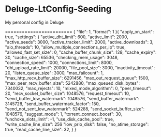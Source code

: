 # Deluge-LtConfig-Seeding
My personal config in Deluge

========================
{
    "file": 1,
    "format": 1
}{
    "apply_on_start": true,
    "settings": {
        "active_dht_limit": 600,
        "active_limit": 2000,
        "active_seeds": 3000,
        "active_tracker_limit": 2000,
        "active_downloads": 3,
        "aio_threads": 10,
        "allow_multiple_connections_per_ip": true,
        "allowed_fast_set_size": 0,
        "cache_buffer_chunk_size": 128,
        "cache_expiry": 30,
        "cache_size": 65536,
        "checking_mem_usage": 3048,
        "connection_speed": 1000,
        "connections_limit": 8000,
        "dht_upload_rate_limit": 20000,
        "file_pool_size": 3000,
        "inactivity_timeout": 20,
        "listen_queue_size": 3000,
        "max_failcount": 1,
        "max_http_recv_buffer_size": 6291456,
        "max_out_request_queue": 1500,
        "max_peer_recv_buffer_size": 5242880,
        "max_queued_disk_bytes": 7340032,
        "max_rejects": 10,
        "mixed_mode_algorithm": 0,
        "peer_timeout": 20,
        "recv_socket_buffer_size": 1048576,
        "request_timeout": 10,
        "send_buffer_low_watermark": 1048576,
        "send_buffer_watermark": 3145728,
        "send_buffer_watermark_factor": 150,
        "send_not_sent_low_watermark": 524288,
        "send_socket_buffer_size": 1048576,
        "suggest_mode": 1,
        "torrent_connect_boost": 30,
        "unchoke_slots_limit": -1,
        "use_disk_cache_pool": true,
        "write_cache_line_size": 256
        "low_prio_disk": false, 
        "no_atime_storage": true,
        "read_cache_line_size": 32,
     }
}
